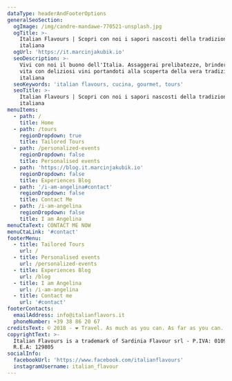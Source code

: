 ```yaml
---
dataType: headerAndFooterOptions
generalSeoSection:
  ogImage: /img/candre-mandawe-770521-unsplash.jpg
  ogTitle: >-
    Italian Flavours | Scopri con noi i sapori nascosti della tradizione
    italiana
  ogUrl: 'https://it.marcinjakubik.io'
  seoDescription: >-
    Vivi con noi il buono dell'Italia. Assaggerai prelibatezze, brinderemo alla
    vita con deliziosi vini portandoti alla scoperta della vera tradizione
    italiana
  seoKeywords: 'italian flavours, cucina, gourmet, tours'
  seoTitle: >-
    Italian Flavours | Scopri con noi i sapori nascosti della tradizione
    italiana
menuItems:
  - path: /
    title: Home
  - path: /tours
    regionDropdown: true
    title: Tailored Tours
  - path: /personalized-events
    regionDropdown: false
    title: Personalised events
  - path: 'https://blog.it.marcinjakubik.io'
    regionDropdown: false
    title: Experiences Blog
  - path: '/i-am-angelina#contact'
    regionDropdown: false
    title: Contact Me
  - path: /i-am-angelina
    regionDropdown: false
    title: I am Angelina
menuCtaText: CONTACT ME NOW
menuCtaLink: '#contact'
footerMenu:
  - title: Tailored Tours
    url: /
  - title: Personalised events
    url: /personalized-events
  - title: Experiences Blog
    url: /blog
  - title: I am Angelina
    url: /i-am-angelina
  - title: Contact me
    url: '#contact'
footerContacts:
  emailAddress: info@italianflavors.it
  phoneNumber: +39 38 86 20 67
creditsText: © 2018 - ❤ Travel. As much as you can. As far as you can. As long as you can.
copyrightText: >-
  Italian Flavours is a trademark of Sardinia Flavour srl - P.IVA: 01091230951 –
  R.E.A: 129805
socialInfo:
  facebookUrl: 'https://www.facebook.com/italianflavours'
  instagramUsername: italian_flavour
---
```



